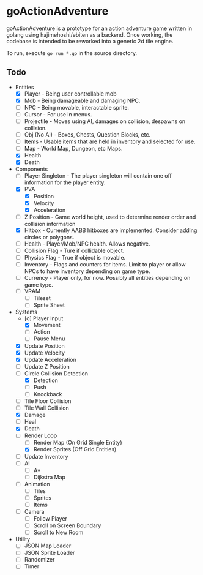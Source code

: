 # goActionAdventure

goActionAdventure is a prototype for an action adventure game written in golang using hajimehoshi/ebiten as a backend. Once working, the codebase is intended to be reworked into a generic 2d tile engine.

To run, execute `go run *.go` in the source directory.

## Todo

- Entities
  - [x] Player - Being user controllable mob
  - [x] Mob - Being damageable and damaging NPC.
  - [ ] NPC - Being movable, interactable sprite.
  - [ ] Cursor - For use in menus.
  - [ ] Projectile - Moves using AI, damages on collision, despawns on collision.
  - [ ] Obj (No AI) - Boxes, Chests, Question Blocks, etc.
  - [ ] Items - Usable items that are held in inventory and selected for use.
  - [ ] Map - World Map, Dungeon, etc Maps.
  - [x] Health
  - [x] Death

- Components
  - [ ] Player Singleton - The player singleton will contain one off information for the player entity.  
  -[x] PVA
    - [x] Position
    - [x] Velocity
    - [x] Acceleration
  - [ ] Z Position - Game world height, used to determine render order and collision information
  - [x] Hitbox - Currently AABB hitboxes are implemented. Consider adding circles or polygons.
  - [ ] Health - Player/Mob/NPC health. Allows negative.
  - [ ] Collision Flag - Ture if collidable object.
  - [ ] Physics Flag - True if object is movable.
  - [ ] Inventory - Flags and counters for items. Limit to player or allow NPCs to have inventory depending on game type.
  - [ ] Currency - Player only, for now. Possibly all entities depending on game type.
  - [ ] VRAM
    - [ ] Tileset
    - [ ] Sprite Sheet
- Systems
  - [o] Player Input
    - [x] Movement
    - [ ] Action
    - [ ] Pause Menu
  - [x] Update Position
  - [x] Update Velocity
  - [x] Update Acceleration
  - [ ] Update Z Position
  - [ ] Circle Collision Detection
    - [x] Detection
    - [ ] Push
    - [ ] Knockback
  - [ ] Tile Floor Collision
  - [ ] Tile Wall Collision
  - [x] Damage
  - [ ] Heal
  - [x] Death
  - [ ] Render Loop
    - [ ] Render Map (On Grid Single Entity)
    - [x] Render Sprites (Off Grid Entities)
  - [ ] Update Inventory
  - [ ] AI
    - [ ] A*
    - [ ] Dijkstra Map
  - [ ] Animation
    - [ ] Tiles
    - [ ] Sprites
    - [ ] Items
  - [ ] Camera
    - [ ] Follow Player
    - [ ] Scroll on Screen Boundary
    - [ ] Scroll to New Room
- Utility
  - [ ] JSON Map Loader
  - [ ] JSON Sprite Loader
  - [ ] Randomizer
  - [ ] Timer
